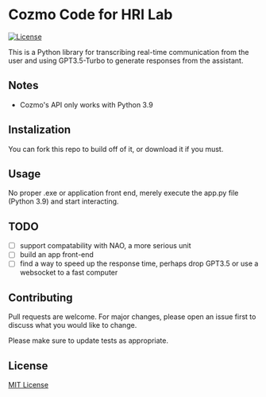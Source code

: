 # Cozmo Code for HRI Lab
[![License](https://img.shields.io/github/license/terraform-docs/terraform-docs)](https://github.com/ewhenry/cozmo-lab-assistant/blob/master/LICENSE)

This is a Python library for transcribing real-time communication from the user and using GPT3.5-Turbo to generate responses from the assistant.

## Notes

- Cozmo's API only works with Python 3.9

## Instalization

You can fork this repo to build off of it, or download it if you must.

## Usage

No proper .exe or application front end, merely execute the app.py file (Python 3.9) and start interacting.

## TODO

- [ ] support compatability with NAO, a more serious unit
- [ ] build an app front-end
- [ ] find a way to speed up the response time, perhaps drop GPT3.5 or use a websocket to a fast computer

## Contributing

Pull requests are welcome. For major changes, please open an issue first
to discuss what you would like to change.

Please make sure to update tests as appropriate.

## License
[MIT License](https://choosealicense.com/licenses/mit/)
